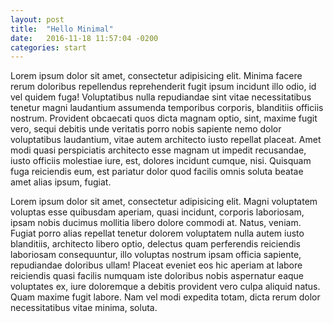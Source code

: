 ```yaml
---
layout: post
title:  "Hello Minimal"
date:   2016-11-18 11:57:04 -0200
categories: start
---
```


Lorem ipsum dolor sit amet, consectetur adipisicing elit. Minima facere rerum doloribus repellendus reprehenderit fugit ipsum incidunt illo odio, id vel quidem fuga! Voluptatibus nulla repudiandae sint vitae necessitatibus tenetur magni laudantium assumenda temporibus corporis, blanditiis officiis nostrum. Provident obcaecati quos dicta magnam optio, sint, maxime fugit vero, sequi debitis unde veritatis porro nobis sapiente nemo dolor voluptatibus laudantium, vitae autem architecto iusto repellat placeat. Amet modi quasi perspiciatis architecto esse magnam ut impedit recusandae, iusto officiis molestiae iure, est, dolores incidunt cumque, nisi. Quisquam fuga reiciendis eum, est pariatur dolor quod facilis omnis soluta beatae amet alias ipsum, fugiat.

Lorem ipsum dolor sit amet, consectetur adipisicing elit. Magni voluptatem voluptas esse quibusdam aperiam, quasi incidunt, corporis laboriosam, ipsam nobis ducimus mollitia libero dolore commodi at. Natus, veniam. Fugiat porro alias repellat tenetur dolorem voluptatem nulla autem iusto blanditiis, architecto libero optio, delectus quam perferendis reiciendis laboriosam consequuntur, illo voluptas nostrum ipsam officia sapiente, repudiandae doloribus ullam! Placeat eveniet eos hic aperiam at labore reiciendis quasi facilis numquam iste doloribus nobis aspernatur eaque voluptates ex, iure doloremque a debitis provident vero culpa aliquid natus. Quam maxime fugit labore. Nam vel modi expedita totam, dicta rerum dolor necessitatibus vitae minima, soluta.